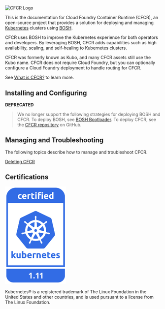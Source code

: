 #

![CFCR Logo](./images/common/cfcr-full.png)

This is the documentation for Cloud Foundry Container Runtime (CFCR), an open-source project that provides a solution for deploying and managing [Kubernetes](https://kubernetes.io/docs/home/) clusters using [BOSH](https://bosh.io/docs).

CFCR uses BOSH to improve the Kubernetes experience for both operators and developers. By leveraging BOSH, CFCR adds capabilities such as high availability, scaling, and self-healing to Kubernetes clusters.

CFCR was formerly known as Kubo, and many CFCR assets still use the Kubo name. CFCR does not require Cloud Foundry, but you can optionally configure a Cloud Foundry deployment to handle routing for CFCR.

See [What is CFCR?](./overview/what-is-cfcr/) to learn more.

## Installing and Configuring

**DEPRECATED**
>We no longer support the following strategies for deploying BOSH and CFCR.
To deploy BOSH, see [BOSH Bootloader](https://github.com/cloudfoundry/bosh-bootloader).
To deploy CFCR, see the [CFCR repository](https://github.com/cloudfoundry-incubator/kubo-release) on GitHub.

## Managing and Troubleshooting

The following topics describe how to manage and troubleshoot CFCR.

[Deleting CFCR](./managing/deleting/)

## Certifications

<img alt="Kubernetes 1.11 Certification logo" src="https://github.com/cncf/artwork/raw/master/kubernetes/certified-kubernetes/1.11/color/certified-kubernetes-1.11-color.png" width="198px">

Kubernetes® is a registered trademark of The Linux Foundation in the United States and other countries, and is used pursuant to a license from The Linux Foundation.
